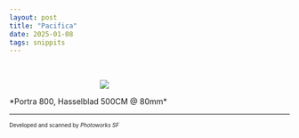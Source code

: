 ```yaml
---
layout: post
title: "Pacifica"
date: 2025-01-08
tags: snippits
---
```


<br>
<p align="center">
<img style="max-width: 1024px; margin: 0 0 0 -162px;" src="https://storage.googleapis.com/fkwang_blog_image_hosting/2025_08_01_pacifica/img1.jpg">
</p>
*Portra 800, Hasselblad 500CM @ 80mm*
<br>

---

<sub><sup>Developed and scanned by *Photoworks SF*</sup></sub>
